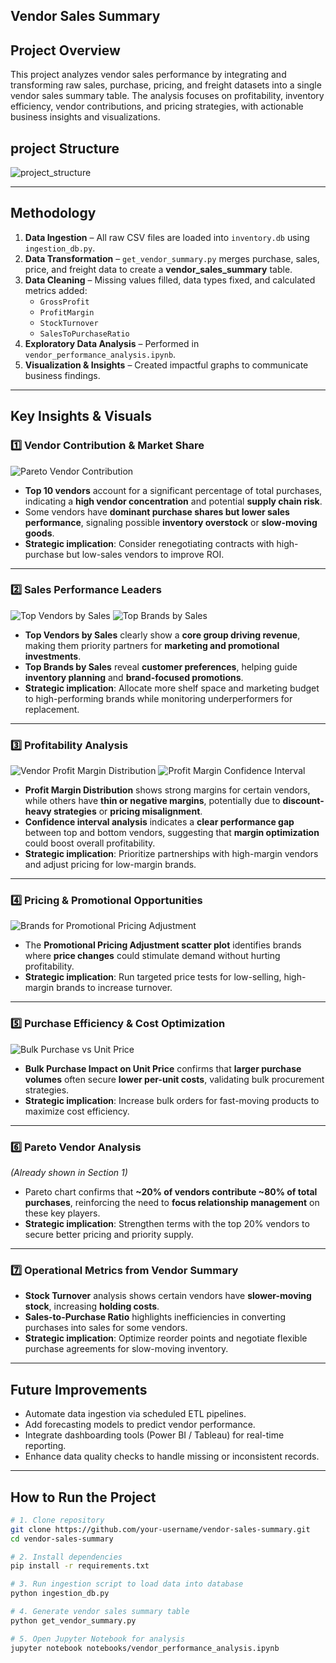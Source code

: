 ## Vendor Sales Summary 

 ## Project Overview
This project analyzes vendor sales performance by integrating and transforming raw sales, purchase, pricing, and freight datasets into a single vendor sales summary table.
The analysis focuses on profitability, inventory efficiency, vendor contributions, and pricing strategies, with actionable business insights and visualizations.

## project Structure
![project_structure](reports/images/project_structure.png)


---

##  Methodology
1. **Data Ingestion** – All raw CSV files are loaded into `inventory.db` using `ingestion_db.py`.
2. **Data Transformation** – `get_vendor_summary.py` merges purchase, sales, price, and freight data to create a **vendor_sales_summary** table.
3. **Data Cleaning** – Missing values filled, data types fixed, and calculated metrics added:
   - `GrossProfit`
   - `ProfitMargin`
   - `StockTurnover`
   - `SalesToPurchaseRatio`
4. **Exploratory Data Analysis** – Performed in `vendor_performance_analysis.ipynb`.
5. **Visualization & Insights** – Created impactful graphs to communicate business findings.

---

##  Key Insights & Visuals

### **1️⃣ Vendor Contribution & Market Share**
![Pareto Vendor Contribution](reports/images/pareto_vendor_contribution.png)
- **Top 10 vendors** account for a significant percentage of total purchases, indicating a **high vendor concentration** and potential **supply chain risk**.
- Some vendors have **dominant purchase shares but lower sales performance**, signaling possible **inventory overstock** or **slow-moving goods**.
- **Strategic implication**: Consider renegotiating contracts with high-purchase but low-sales vendors to improve ROI.

---

### **2️⃣ Sales Performance Leaders**
![Top Vendors by Sales](reports/images/top_10_vendors_by_sales.png)
![Top Brands by Sales](reports/images/top_btrands_by_sales.png)
- **Top Vendors by Sales** clearly show a **core group driving revenue**, making them priority partners for **marketing and promotional investments**.
- **Top Brands by Sales** reveal **customer preferences**, helping guide **inventory planning** and **brand-focused promotions**.
- **Strategic implication**: Allocate more shelf space and marketing budget to high-performing brands while monitoring underperformers for replacement.

---

### **3️⃣ Profitability Analysis**
![Vendor Profit Margin Distribution](reports/images/vendor_profit_margin_distribution.png)
![Profit Margin Confidence Interval](reports/images/profit_margin_confidence_interval.png)
- **Profit Margin Distribution** shows strong margins for certain vendors, while others have **thin or negative margins**, potentially due to **discount-heavy strategies** or **pricing misalignment**.
- **Confidence interval analysis** indicates a **clear performance gap** between top and bottom vendors, suggesting that **margin optimization** could boost overall profitability.
- **Strategic implication**: Prioritize partnerships with high-margin vendors and adjust pricing for low-margin brands.

---

### **4️⃣ Pricing & Promotional Opportunities**
![Brands for Promotional Pricing Adjustment](reports/images/brands_for_promotional_pricing_adj.png)
- The **Promotional Pricing Adjustment scatter plot** identifies brands where **price changes** could stimulate demand without hurting profitability.
- **Strategic implication**: Run targeted price tests for low-selling, high-margin brands to increase turnover.

---

### **5️⃣ Purchase Efficiency & Cost Optimization**
![Bulk Purchase vs Unit Price](reports/images/bulk_purchase_vs_unit_price.png)
- **Bulk Purchase Impact on Unit Price** confirms that **larger purchase volumes** often secure **lower per-unit costs**, validating bulk procurement strategies.
- **Strategic implication**: Increase bulk orders for fast-moving products to maximize cost efficiency.

---

### **6️⃣ Pareto Vendor Analysis**
*(Already shown in Section 1)*
- Pareto chart confirms that **~20% of vendors contribute ~80% of total purchases**, reinforcing the need to **focus relationship management** on these key players.
- **Strategic implication**: Strengthen terms with the top 20% vendors to secure better pricing and priority supply.

---

### **7️⃣ Operational Metrics from Vendor Summary**
- **Stock Turnover** analysis shows certain vendors have **slower-moving stock**, increasing **holding costs**.
- **Sales-to-Purchase Ratio** highlights inefficiencies in converting purchases into sales for some vendors.
- **Strategic implication**: Optimize reorder points and negotiate flexible purchase agreements for slow-moving inventory.

---

##  Future Improvements
- Automate data ingestion via scheduled ETL pipelines.
- Add forecasting models to predict vendor performance.
- Integrate dashboarding tools (Power BI / Tableau) for real-time reporting.
- Enhance data quality checks to handle missing or inconsistent records.

---

##  How to Run the Project
```bash
# 1. Clone repository
git clone https://github.com/your-username/vendor-sales-summary.git
cd vendor-sales-summary

# 2. Install dependencies
pip install -r requirements.txt

# 3. Run ingestion script to load data into database
python ingestion_db.py

# 4. Generate vendor sales summary table
python get_vendor_summary.py

# 5. Open Jupyter Notebook for analysis
jupyter notebook notebooks/vendor_performance_analysis.ipynb
